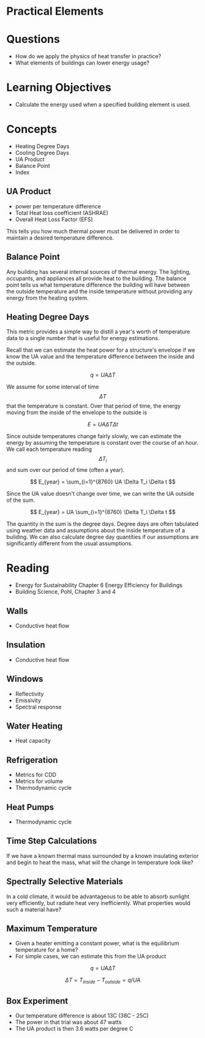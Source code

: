 # Practical Elements

# Questions

- How do we apply the physics of heat transfer in practice?
- What elements of buildings can lower energy usage?

# Learning Objectives
- Calculate the energy used when a specified building element is used.

# Concepts

- Heating Degree Days
- Cooling Degree Days
- UA Product
- Balance Point
- Index

## UA Product

- power per temperature difference
- Total Heat loss coefficient (ASHRAE)
- Overall Heat Loss Factor (EFS)

This tells you how much thermal power must be delivered in order to
maintain a desired temperature difference.

## Balance Point

Any building has several internal sources of thermal energy.  The
lighting, occupants, and appliances all provide heat to the building.
The balance point tells us what temperature difference the building will
have between the outside temperature and the inside temperature without
providing any energy from the heating system.

## Heating Degree Days

This metric provides a simple way to distill a year's worth of temperature data to a single number that is useful for energy estimations.

Recall that we can estimate the heat power for a structure's envelope if we know the UA value and the temperature difference between the inside and the outside.

$$ q = UA\Delta T $$

We assume for some interval of time $$\Delta T$$ that the temperature is constant.
Over that period of time, the energy moving from the inside of the envelope to the outside is

$$ E = UA \Delta T \Delta t $$

Since outside temperatures change fairly slowly, we can estimate the energy by assuming the temperature is constant over the course of an hour.
We call each temperature reading $$\Delta T_i$$ and sum over our period of time (often a year).

$$ E_{year} = \sum_{i=1}^{8760} UA \Delta T_i \Delta t $$

Since the UA value doesn't change over time, we can write the UA outside of the sum.

$$ E_{year} = UA \sum_{i=1}^{8760} \Delta T_i \Delta t $$

The quantity in the sum is the degree days.
Degree days are often tabulated using weather data and assumptions about the inside temperature of a building.
We can also calculate degree day quantities if our assumptions are significantly different from the usual assumptions.



# Reading
- Energy for Sustainability Chapter 6 Energy Efficiency for Buildings
- Building Science, Pohl, Chapter 3 and 4

## Walls
- Conductive heat flow

## Insulation
- Conductive heat flow

## Windows
- Reflectivity
- Emissivity
- Spectral response

## Water Heating
- Heat capacity

## Refrigeration
- Metrics for CDD
- Metrics for volume
- Thermodynamic cycle

## Heat Pumps
- Thermodynamic cycle

## Time Step Calculations

If we have a known thermal mass surrounded by a known insulating
exterior and begin to heat the mass, what will the change in temperature
look like?

## Spectrally Selective Materials

In a cold climate, it would be advantageous to be able to absorb
sunlight very efficiently, but radiate heat very inefficiently.  What
properties would such a material have?

## Maximum Temperature

- Given a heater emitting a constant power, what is the equilibrium
    temperature for a home?
- For simple cases, we can estimate this from the UA product

$$ q = U A \Delta T $$

$$ \Delta T = T_{inside} - T_{outside} = q/UA $$

## Box Experiment

- Our temperature difference is about 13C (38C - 25C)
- The power in that trial was about 47 watts
- The UA product is then 3.6 watts per degree C
